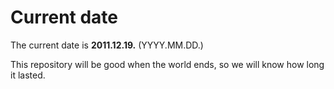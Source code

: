 # Current date

The current date is **2011.12.19.** (YYYY.MM.DD.)

This repository will be good when the world ends, so we will know how long it lasted.